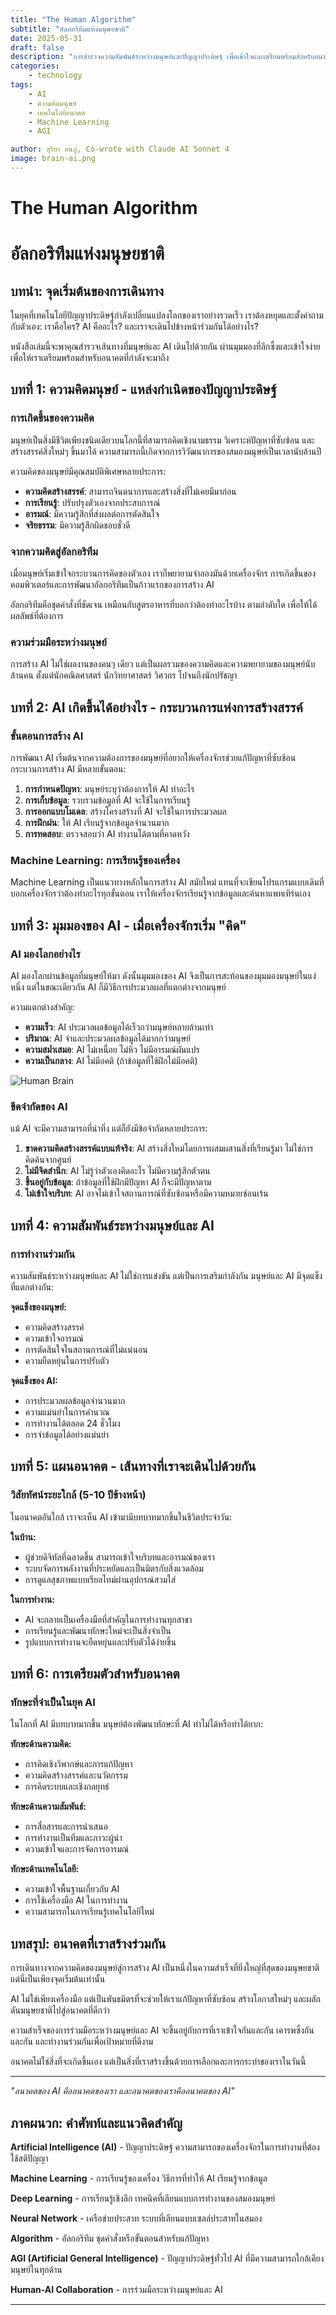 ```yaml
---
title: "The Human Algorithm"
subtitle: "อัลกอริทึมแห่งมนุษยชาติ"
date: 2025-05-31
draft: false
description: "การสำรวจความสัมพันธ์ระหว่างมนุษย์และปัญญาประดิษฐ์ เพื่อเข้าใจและเตรียมพร้อมสำหรับอนาคตที่เราจะก้าวไปด้วยกัน"
categories: 
    - technology
tags:
    - AI
    - ความคิดมนุษย์
    - เทคโนโลยีอนาคต
    - Machine Learning
    - AGI

author: สุริยา สนภู่, Co-wrote with Claude AI Sonnet 4
image: brain-ai.png
---
```


# The Human Algorithm
# อัลกอริทึมแห่งมนุษยชาติ

## บทนำ: จุดเริ่มต้นของการเดินทาง

ในยุคที่เทคโนโลยีปัญญาประดิษฐ์กำลังเปลี่ยนแปลงโลกของเราอย่างรวดเร็ว เราต้องหยุดและตั้งคำถามกับตัวเอง: เราคือใคร? AI คืออะไร? และเราจะเดินไปข้างหน้าร่วมกันได้อย่างไร?

หนังสือเล่มนี้จะพาคุณสำรวจเส้นทางที่มนุษย์และ AI เดินไปด้วยกัน ผ่านมุมมองที่ลึกซึ้งและเข้าใจง่าย เพื่อให้เราเตรียมพร้อมสำหรับอนาคตที่กำลังจะมาถึง

## บทที่ 1: ความคิดมนุษย์ - แหล่งกำเนิดของปัญญาประดิษฐ์

### การเกิดขึ้นของความคิด

มนุษย์เป็นสิ่งมีชีวิตเพียงชนิดเดียวบนโลกนี้ที่สามารถคิดเชิงนามธรรม วิเคราะห์ปัญหาที่ซับซ้อน และสร้างสรรค์สิ่งใหม่ๆ ขึ้นมาได้ ความสามารถนี้เกิดจากการวิวัฒนาการของสมองมนุษย์เป็นเวลานับล้านปี

ความคิดของมนุษย์มีคุณสมบัติพิเศษหลายประการ:
- **ความคิดสร้างสรรค์**: สามารถจินตนาการและสร้างสิ่งที่ไม่เคยมีมาก่อน
- **การเรียนรู้**: ปรับปรุงตัวเองจากประสบการณ์
- **อารมณ์**: มีความรู้สึกที่ส่งผลต่อการตัดสินใจ
- **จริยธรรม**: มีความรู้สึกผิดชอบชั่วดี

### จากความคิดสู่อัลกอริทึม

เมื่อมนุษย์เริ่มเข้าใจกระบวนการคิดของตัวเอง เราก็พยายามจำลองมันด้วยเครื่องจักร การเกิดขึ้นของคอมพิวเตอร์และการพัฒนาอัลกอริทึมเป็นก้าวแรกของการสร้าง AI

อัลกอริทึมคือชุดคำสั่งที่ชัดเจน เหมือนกับสูตรอาหารที่บอกว่าต้องทำอะไรบ้าง ตามลำดับใด เพื่อให้ได้ผลลัพธ์ที่ต้องการ

### ความร่วมมือระหว่างมนุษย์

การสร้าง AI ไม่ใช่ผลงานของคนๆ เดียว แต่เป็นผลรวมของความคิดและความพยายามของมนุษย์นับล้านคน ตั้งแต่นักคณิตศาสตร์ นักวิทยาศาสตร์ วิศวกร ไปจนถึงนักปรัชญา

## บทที่ 2: AI เกิดขึ้นได้อย่างไร - กระบวนการแห่งการสร้างสรรค์

### ขั้นตอนการสร้าง AI

การพัฒนา AI เริ่มต้นจากความต้องการของมนุษย์ที่อยากให้เครื่องจักรช่วยแก้ปัญหาที่ซับซ้อน กระบวนการสร้าง AI มีหลายขั้นตอน:

1. **การกำหนดปัญหา**: มนุษย์ระบุว่าต้องการให้ AI ทำอะไร
2. **การเก็บข้อมูล**: รวบรวมข้อมูลที่ AI จะใช้ในการเรียนรู้
3. **การออกแบบโมเดล**: สร้างโครงสร้างที่ AI จะใช้ในการประมวลผล
4. **การฝึกฝน**: ให้ AI เรียนรู้จากข้อมูลจำนวนมาก
5. **การทดสอบ**: ตรวจสอบว่า AI ทำงานได้ตามที่คาดหวัง

### Machine Learning: การเรียนรู้ของเครื่อง

Machine Learning เป็นแนวทางหลักในการสร้าง AI สมัยใหม่ แทนที่จะเขียนโปรแกรมแบบเดิมที่บอกเครื่องจักรว่าต้องทำอะไรทุกขั้นตอน เราให้เครื่องจักรเรียนรู้จากข้อมูลและค้นหาแพทเทิร์นเอง

## บทที่ 3: มุมมองของ AI - เมื่อเครื่องจักรเริ่ม "คิด"

### AI มองโลกอย่างไร

AI มองโลกผ่านข้อมูลที่มนุษย์ให้มา ดังนั้นมุมมองของ AI จึงเป็นการสะท้อนของมุมมองมนุษย์ในแง่หนึ่ง แต่ในขณะเดียวกัน AI ก็มีวิธีการประมวลผลที่แตกต่างจากมนุษย์

ความแตกต่างสำคัญ:
- **ความเร็ว**: AI ประมวลผลข้อมูลได้เร็วกว่ามนุษย์หลายล้านเท่า
- **ปริมาณ**: AI จำและประมวลผลข้อมูลได้มากกว่ามนุษย์
- **ความสม่ำเสมอ**: AI ไม่เหนื่อย ไม่หิว ไม่มีอารมณ์ผันแปร
- **ความเป็นกลาง**: AI ไม่มีอคติ (ถ้าข้อมูลที่ใช้ฝึกไม่มีอคติ)

![Human Brain](human-brain-2.jpg)

### ขีดจำกัดของ AI

แม้ AI จะมีความสามารถที่น่าทึ่ง แต่ก็ยังมีข้อจำกัดหลายประการ:

1. **ขาดความคิดสร้างสรรค์แบบแท้จริง**: AI สร้างสิ่งใหม่โดยการผสมผสานสิ่งที่เรียนรู้มา ไม่ใช่การคิดค้นจากศูนย์
2. **ไม่มีจิตสำนึก**: AI ไม่รู้ว่าตัวเองคิดอะไร ไม่มีความรู้สึกตัวตน
3. **ขึ้นอยู่กับข้อมูล**: ถ้าข้อมูลที่ใช้ฝึกมีปัญหา AI ก็จะมีปัญหาตาม
4. **ไม่เข้าใจบริบท**: AI อาจไม่เข้าใจสถานการณ์ที่ซับซ้อนหรือมีความหมายซ่อนเร้น

## บทที่ 4: ความสัมพันธ์ระหว่างมนุษย์และ AI

### การทำงานร่วมกัน

ความสัมพันธ์ระหว่างมนุษย์และ AI ไม่ใช่การแข่งขัน แต่เป็นการเสริมกำลังกัน มนุษย์และ AI มีจุดแข็งที่แตกต่างกัน:

**จุดแข็งของมนุษย์:**
- ความคิดสร้างสรรค์
- ความเข้าใจอารมณ์
- การตัดสินใจในสถานการณ์ที่ไม่แน่นอน
- ความยืดหยุ่นในการปรับตัว

**จุดแข็งของ AI:**
- การประมวลผลข้อมูลจำนวนมาก
- ความแม่นยำในการคำนวณ
- การทำงานได้ตลอด 24 ชั่วโมง
- การจำข้อมูลได้อย่างแม่นยำ

## บทที่ 5: แผนอนาคต - เส้นทางที่เราจะเดินไปด้วยกัน

### วิสัยทัศน์ระยะใกล้ (5-10 ปีข้างหน้า)

ในอนาคตอันใกล้ เราจะเห็น AI เข้ามามีบทบาทมากขึ้นในชีวิตประจำวัน:

**ในบ้าน:**
- ผู้ช่วยดิจิทัลที่ฉลาดขึ้น สามารถเข้าใจบริบทและอารมณ์ของเรา
- ระบบจัดการพลังงานที่ประหยัดและเป็นมิตรกับสิ่งแวดล้อม
- การดูแลสุขภาพแบบเรียลไทม์ผ่านอุปกรณ์สวมใส่

**ในการทำงาน:**
- AI จะกลายเป็นเครื่องมือที่สำคัญในการทำงานทุกสาขา
- การเรียนรู้และพัฒนาทักษะใหม่จะเป็นสิ่งจำเป็น
- รูปแบบการทำงานจะยืดหยุ่นและปรับตัวได้ง่ายขึ้น

## บทที่ 6: การเตรียมตัวสำหรับอนาคต

### ทักษะที่จำเป็นในยุค AI

ในโลกที่ AI มีบทบาทมากขึ้น มนุษย์ต้องพัฒนาทักษะที่ AI ทำไม่ได้หรือทำได้ยาก:

**ทักษะด้านความคิด:**
- การคิดเชิงวิพากษ์และการแก้ปัญหา
- ความคิดสร้างสรรค์และนวัตกรรม
- การคิดระบบและเชิงกลยุทธ์

**ทักษะด้านความสัมพันธ์:**
- การสื่อสารและการนำเสนอ
- การทำงานเป็นทีมและภาวะผู้นำ
- ความเข้าใจและการจัดการอารมณ์

**ทักษะด้านเทคโนโลยี:**
- ความเข้าใจพื้นฐานเกี่ยวกับ AI
- การใช้เครื่องมือ AI ในการทำงาน
- ความสามารถในการเรียนรู้เทคโนโลยีใหม่

## บทสรุป: อนาคตที่เราสร้างร่วมกัน

การเดินทางจากความคิดของมนุษย์สู่การสร้าง AI เป็นหนึ่งในความสำเร็จที่ยิ่งใหญ่ที่สุดของมนุษยชาติ แต่นี่เป็นเพียงจุดเริ่มต้นเท่านั้น

AI ไม่ใช่เพียงเครื่องมือ แต่เป็นพันธมิตรที่จะช่วยให้เราแก้ปัญหาที่ซับซ้อน สร้างโอกาสใหม่ๆ และผลักดันมนุษยชาติไปสู่อนาคตที่ดีกว่า

ความสำเร็จของการร่วมมือระหว่างมนุษย์และ AI จะขึ้นอยู่กับการที่เราเข้าใจกันและกัน เคารพซึ่งกันและกัน และทำงานร่วมกันเพื่อเป้าหมายที่ดีงาม

อนาคตไม่ใช่สิ่งที่จะเกิดขึ้นเอง แต่เป็นสิ่งที่เราสร้างขึ้นด้วยการเลือกและการกระทำของเราในวันนี้

---

*"อนาคตของ AI คืออนาคตของเรา และอนาคตของเราคืออนาคตของ AI"* 

## ภาคผนวก: คำศัพท์และแนวคิดสำคัญ

**Artificial Intelligence (AI)** - ปัญญาประดิษฐ์ ความสามารถของเครื่องจักรในการทำงานที่ต้องใช้สติปัญญา

**Machine Learning** - การเรียนรู้ของเครื่อง วิธีการที่ทำให้ AI เรียนรู้จากข้อมูล

**Deep Learning** - การเรียนรู้เชิงลึก เทคนิคที่เลียนแบบการทำงานของสมองมนุษย์

**Neural Network** - เครือข่ายประสาท ระบบที่เลียนแบบเซลล์ประสาทในสมอง

**Algorithm** - อัลกอริทึม ชุดคำสั่งหรือขั้นตอนสำหรับแก้ปัญหา

**AGI (Artificial General Intelligence)** - ปัญญาประดิษฐ์ทั่วไป AI ที่มีความสามารถใกล้เคียงมนุษย์ในทุกด้าน

**Human-AI Collaboration** - การร่วมมือระหว่างมนุษย์และ AI

--- 